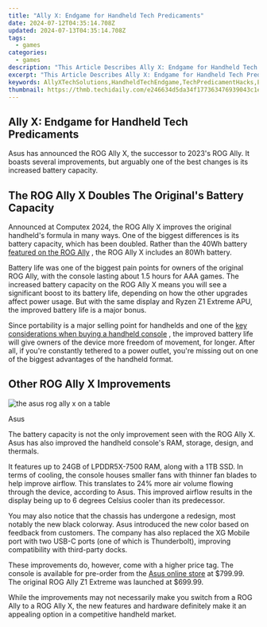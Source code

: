 ```yaml
---
title: "Ally X: Endgame for Handheld Tech Predicaments"
date: 2024-07-12T04:35:14.708Z
updated: 2024-07-13T04:35:14.708Z
tags:
  - games
categories:
  - games
description: "This Article Describes Ally X: Endgame for Handheld Tech Predicaments"
excerpt: "This Article Describes Ally X: Endgame for Handheld Tech Predicaments"
keywords: AllyXTechSolutions,HandheldTechEndgame,TechPredicamentHacks,EndGameForHandheld,MobileTechResolution,HandheldDeviceGuide,TechTroubleshootingX
thumbnail: https://thmb.techidaily.com/e246634d5da34f177363476939043c1e6f3469bbe159d0540d6af07a4de02f4f.jpg
---
```


## Ally X: Endgame for Handheld Tech Predicaments

 Asus has announced the ROG Ally X, the successor to 2023's ROG Ally. It boasts several improvements, but arguably one of the best changes is its increased battery capacity.

## The ROG Ally X Doubles The Original's Battery Capacity

 Announced at Computex 2024, the ROG Ally X improves the original handheld's formula in many ways. One of the biggest differences is its battery capacity, which has been doubled. Rather than the 40Wh battery [featured on the ROG Ally](http://www.makeuseof.com/what-is-asus-rog-ally/) , the ROG Ally X includes an 80Wh battery.

 Battery life was one of the biggest pain points for owners of the original ROG Ally, with the console lasting about 1.5 hours for AAA games. The increased battery capacity on the ROG Ally X means you will see a significant boost to its battery life, depending on how the other upgrades affect power usage. But with the same display and Ryzen Z1 Extreme APU, the improved battery life is a major bonus.

 Since portability is a major selling point for handhelds and one of the [key considerations when buying a handheld console](https://www.makeuseof.com/gaming-handheld-things-to-consider-before-buying/) , the improved battery life will give owners of the device more freedom of movement, for longer. After all, if you're constantly tethered to a power outlet, you're missing out on one of the biggest advantages of the handheld format.

## Other ROG Ally X Improvements

![the asus rog ally x on a table](https://static1.makeuseofimages.com/wordpress/wp-content/uploads/2024/06/the-asus-rog-ally-x-on-a-table.jpg)

Asus

 The battery capacity is not the only improvement seen with the ROG Ally X. Asus has also improved the handheld console's RAM, storage, design, and thermals.

 It features up to 24GB of LPDDR5X-7500 RAM, along with a 1TB SSD. In terms of cooling, the console houses smaller fans with thinner fan blades to help improve airflow. This translates to 24% more air volume flowing through the device, according to Asus. This improved airflow results in the display being up to 6 degrees Celsius cooler than its predecessor.

 You may also notice that the chassis has undergone a redesign, most notably the new black colorway. Asus introduced the new color based on feedback from customers. The company has also replaced the XG Mobile port with two USB-C ports (one of which is Thunderbolt), improving compatibility with third-party docks.

 These improvements do, however, come with a higher price tag. The console is available for pre-order from the [Asus online store](https://rog.asus.com/us/gaming-handhelds/rog-ally/rog-ally-x-2024/) at $799.99\. The original ROG Ally Z1 Extreme was launched at $699.99.

 While the improvements may not necessarily make you switch from a ROG Ally to a ROG Ally X, the new features and hardware definitely make it an appealing option in a competitive handheld market.


<ins class="adsbygoogle"
     style="display:block"
     data-ad-format="autorelaxed"
     data-ad-client="ca-pub-7571918770474297"
     data-ad-slot="1223367746"></ins>



<ins class="adsbygoogle"
     style="display:block"
     data-ad-client="ca-pub-7571918770474297"
     data-ad-slot="8358498916"
     data-ad-format="auto"
     data-full-width-responsive="true"></ins>


